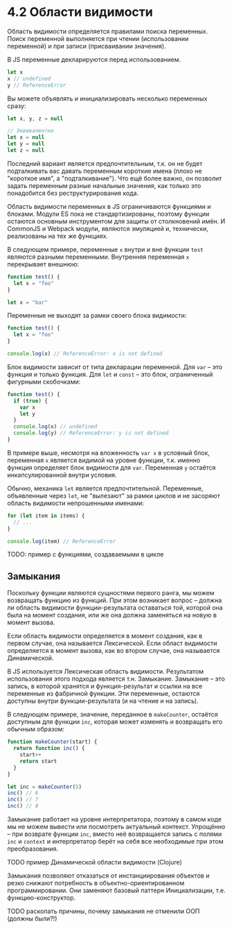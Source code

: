 # 4.2 Области видимости

Область видимости определяется правилами поиска переменных.
Поиск переменной выполняется при чтении (использовании переменной) и при записи (присваивании значения).

В JS переменные декларируются перед использованием.

```js
let x
x // undefined
y // ReferenceError
```

Вы можете объявлять и инициализировать несколько переменных сразу:

```js
let x, y, z = null

// Эквивалентно
let x = null
let y = null
let z = null
```

Последний вариант является предпочтительным, т.к. он не будет подталкивать вас давать переменным
короткие имена (плохо не "короткое имя", а "подталкивание"). Что ещё более важно, он позволит задать переменным разные
начальные значения, как только это понадобится без реструктурирования кода.

Область видимости переменных в JS ограничиваются функциями и блоками. Модули ES пока не стандартизированы,
поэтому функции остаются основным инструментом для защиты от столкновений имён. И CommonJS и Webpack модули,
являются эмуляцией и, технически, реализованы на тех же функциях.

В следующем примере, переменные `x` внутри и вне функции `test` являются разными переменными. Внутренняя переменная `x`
перекрывает внешнюю:

```js
function test() {
  let x = "foo"
}

let x = "bar"
```

Переменные не выходят за рамки своего блока видимости:

```js
function test() {
  let x = "foo"
}

console.log(x) // ReferenceError: x is not defined
```

Блок видимости зависит от типа декларации переменной. Для `var` – это функция и только функция.
Для `let` и `const` – это блок, ограниченный фигурными скобочками:

```js
function test() {
  if (true) {
    var x
    let y
  }
  console.log(x) // undefined
  console.log(y) // ReferenceError: y is not defined
}
```

В примере выше, несмотря на вложенность `var x` в условный блок, переменная `x` является
видимой на уровне функции, т.к. именно функция определяет блок видимости для `var`.
Переменная `y` остаётся инкапсулированной внутри условия.

Обычно, механика `let` является предпочтительной. Переменные, объявленные через `let`, не "вылезают"
за рамки циклов и не засоряют область видимости непрошенными именами:

```js
for (let item in items) {
  // ...
}

console.log(item) // ReferenceError
```

TODO: пример с функциями, создаваемыми в цикле

## Замыкания

Поскольку функции являются сущностями первого ранга, мы можем возвращать функцию из функций.
При этом возникает вопрос – должна ли область видимости функции-результата оставаться той,
которой она была на момент создания, или же она должна заменяться на новую в момент вызова.

Если область видимости определяется в момент создания, как в первом случае, она называется
Лексической. Если област видимости определяется в момент вызова, как во втором случае, она называется
Динамической.

В JS используется Лексическая область видимости. Результатом использования этого подхода
является т.н. Замыкание. Замыкание – это запись, в которой хранятся и функция-результат
и ссылки на все переменные из фабричной функции. Эти переменные, остаются
доступны внутри функции-результата (и на чтение и на запись).

В следующем примере, значение, переданное в `makeCounter`, остаётся доступным для функции `inc`, которая
может изменять и возвращать его обычным образом:

```js
function makeCounter(start) {
  return function inc() {
    start++
    return start
  }
}

let inc = makeCounter(5)
inc() // 6
inc() // 7
inc() // 8
```

Замыкание работает на уровне интерпретатора, поэтому в самом коде мы не можем вывести
или посмотреть актуальный контекст. Упрощённо – при возврате функции `inc`, вместо неё возвращается
запись с полями `inc` и `context` и интерпретатор берёт на себя все необходимые при этом преобразования.

TODO пример Динамической области видимости (Clojure)

Замыкания позволяют отказаться от инстанциирования объектов и
резко снижают потребность в объектно-ориентированном программировании.
Они заменяют базовый паттерн Инициализации, т.е. функцию-конструктор.

TODO раскопать причины, почему замыкания не отменили ООП (должны были?!)
